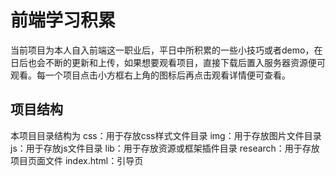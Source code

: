 # 前端学习积累

当前项目为本人自入前端这一职业后，平日中所积累的一些小技巧或者demo，在日后也会不断的更新和上传，如果想要观看项目，直接下载后置入服务器资源便可观看。每一个项目点击小方框右上角的图标后再点击观看详情便可查看。

## 项目结构

本项目目录结构为
  css：用于存放css样式文件目录
  img：用于存放图片文件目录
  js：用于存放js文件目录
  lib：用于存放资源或框架插件目录
  research：用于存放项目页面文件
  index.html：引导页